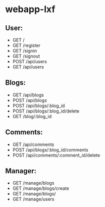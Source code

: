 # webapp-lxf

## User:
* GET /
* GET /register
* GET /signin
* GET /signout
* POST /api/users
* GET /api/users

## Blogs:
* GET /api/blogs
* POST /api/blogs
* POST /api/blogs/:blog_id
* POST /api/blogs/:blog_id/delete
* GET /blog/:blog_id


## Comments:
* GET /api/comments
* POST /api/blogs/:blog_id/comments
* POST /api/comments/:comment_id/delete

## Manager:
* GET /manage/blogs
* GET /manage/blogs/create
* GET /manage/blogs/
* GET /manage/users

